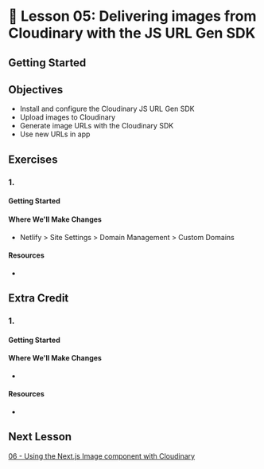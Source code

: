 # 📓 Lesson 05: Delivering images from Cloudinary with the JS URL Gen SDK

## Getting Started



## Objectives
* Install and configure the Cloudinary JS URL Gen SDK
* Upload images to Cloudinary
* Generate image URLs with the Cloudinary SDK
* Use new URLs in app


## Exercises

### 1.



#### Getting Started



#### Where We'll Make Changes
* Netlify > Site Settings > Domain Management > Custom Domains

#### Resources
* []()

## Extra Credit

### 1.



#### Getting Started



#### Where We'll Make Changes
*

#### Resources
* []()

## Next Lesson

[06 - Using the Next.js Image component with Cloudinary](https://github.com/colbyfayock/media-ecommerce-workshop/blob/main/lessons/06%20-%20Using%20the%20Next.js%20Image%20component%20with%20Cloudinary.md)
